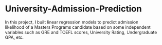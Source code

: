 # University-Admission-Prediction
In this project, I built linear regression models to predict admission likelihood of a Masters Programs candidate based on some independent variables such as GRE and TOEFL scores, University Rating, Undergraduate GPA, etc. 
